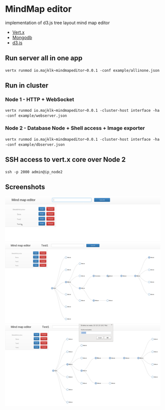 
# MindMap editor

implementation of d3.js tree layout mind map editor

* [Vert.x](http://vertx.io/)
* [Mongodb](http://www.mongodb.org/)
* [d3.js](http://d3js.org/)

## Run server all in one app

`vertx runmod io.majklk~mindmapeditor~0.0.1 -conf example/allinone.json`

## Run in cluster

### Node 1 - HTTP + WebSocket

`vertx runmod io.majklk~mindmapeditor~0.0.1 -cluster-host interface -ha -conf example/webserver.json`

### Node 2 - Database Node + Shell access + Image exporter

`vertx runmod io.majklk~mindmapeditor~0.0.1 -cluster-host interface -ha -conf example/dbserver.json`


## SSH access to vert.x core over Node 2

`ssh -p 2000 admin@ip_node2`

## Screenshots

![web app](images/mindmap1.png)
![opened mind map](images/mindmap2.png)
![update action](images/mindmap3.png)